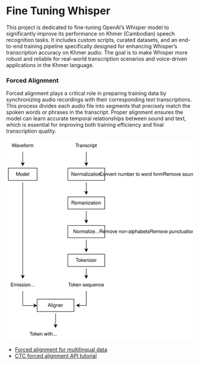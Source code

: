 # Fine Tuning Whisper
This project is dedicated to fine-tuning OpenAI’s Whisper model to significantly improve its performance on Khmer (Cambodian) speech recognition tasks. It includes custom scripts, curated datasets, and an end-to-end training pipeline specifically designed for enhancing Whisper’s transcription accuracy on Khmer audio. The goal is to make Whisper more robust and reliable for real-world transcription scenarios and voice-driven applications in the Khmer language.

### Forced Alignment
Forced alignment plays a critical role in preparing training data by synchronizing audio recordings with their corresponding text transcriptions. This process divides each audio file into segments that precisely match the spoken words or phrases in the transcript. Proper alignment ensures the model can learn accurate temporal relationships between sound and text, which is essential for improving both training efficiency and final transcription quality.

![Diagram illustrates the process of alignment for multilingual](images/alignement-Page-2.drawio4.svg)

- [Forced alignment for multilingual data](https://docs.pytorch.org/audio/main/tutorials/forced_alignment_for_multilingual_data_tutorial.html)
- [CTC forced alignment API tutorial](https://docs.pytorch.org/audio/main/tutorials/ctc_forced_alignment_api_tutorial.html)